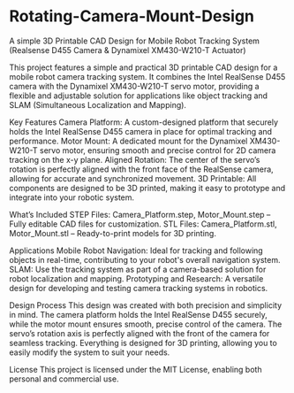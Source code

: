 # Rotating-Camera-Mount-Design
A simple 3D Printable CAD Design for Mobile Robot Tracking System (Realsense D455 Camera &amp; Dynamixel XM430-W210-T Actuator)

This project features a simple and practical 3D printable CAD design for a mobile robot camera tracking system. It combines the Intel RealSense D455 camera with the Dynamixel XM430-W210-T servo motor, providing a flexible and adjustable solution for applications like object tracking and SLAM (Simultaneous Localization and Mapping).

Key Features
Camera Platform: A custom-designed platform that securely holds the Intel RealSense D455 camera in place for optimal tracking and performance.
Motor Mount: A dedicated mount for the Dynamixel XM430-W210-T servo motor, ensuring smooth and precise control for 2D camera tracking on the x-y plane.
Aligned Rotation: The center of the servo’s rotation is perfectly aligned with the front face of the RealSense camera, allowing for accurate and synchronized movement.
3D Printable: All components are designed to be 3D printed, making it easy to prototype and integrate into your robotic system.

What’s Included
STEP Files: Camera_Platform.step, Motor_Mount.step  – Fully editable CAD files for customization.
STL Files: Camera_Platform.stl, Motor_Mount.stl – Ready-to-print models for 3D printing.

Applications
Mobile Robot Navigation: Ideal for tracking and following objects in real-time, contributing to your robot's overall navigation system.
SLAM: Use the tracking system as part of a camera-based solution for robot localization and mapping.
Prototyping and Research: A versatile design for developing and testing camera tracking systems in robotics.

Design Process
This design was created with both precision and simplicity in mind. The camera platform holds the Intel RealSense D455 securely, while the motor mount ensures smooth, precise control of the camera. The servo’s rotation axis is perfectly aligned with the front of the camera for seamless tracking. Everything is designed for 3D printing, allowing you to easily modify the system to suit your needs.

License
This project is licensed under the MIT License, enabling both personal and commercial use.
